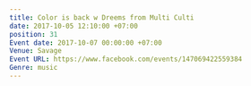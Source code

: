 ```yaml
---
title: Color is back w Dreems from Multi Culti
date: 2017-10-05 12:10:00 +07:00
position: 31
Event date: 2017-10-07 00:00:00 +07:00
Venue: Savage
Event URL: https://www.facebook.com/events/147069422559384
Genre: music
---
```


